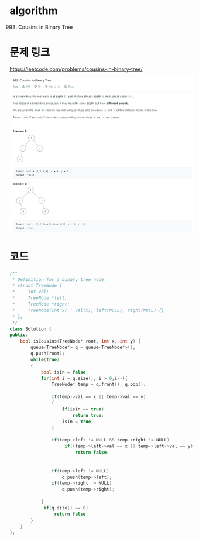 ﻿# algorithm 
993. Cousins in Binary Tree

# 문제 링크  
https://leetcode.com/problems/cousins-in-binary-tree/  

![title](https://github.com/jungmin3834/algorithm/blob/master/image/cousins-in-binary-tree.png)

# 코드

```cpp
/**
 * Definition for a binary tree node.
 * struct TreeNode {
 *     int val;
 *     TreeNode *left;
 *     TreeNode *right;
 *     TreeNode(int x) : val(x), left(NULL), right(NULL) {}
 * };
 */
class Solution {
public:
    bool isCousins(TreeNode* root, int x, int y) {
        queue<TreeNode*> q = queue<TreeNode*>();
        q.push(root);
        while(true)
        {
            bool isIn = false;
            for(int i = q.size(); i > 0;i--){
                TreeNode* temp = q.front(); q.pop();
                
                if(temp->val == x || temp->val == y)
                {
                    if(isIn == true)
                        return true;
                    isIn = true;
                }
                    
                if(temp->left != NULL && temp->right != NULL)
                     if((temp->left->val == x || temp->left->val == y) && (temp->right->val == x || temp->right->val == y))
                         return false;
                
                
                if(temp->left != NULL)
                    q.push(temp->left);
                if(temp->right != NULL)
                    q.push(temp->right);
              
            }
             if(q.size() == 0)
                 return false;
        }
    }
};
```
